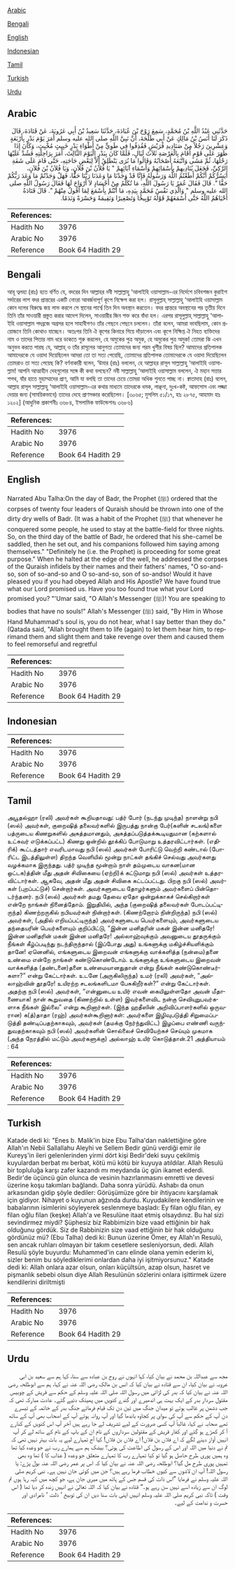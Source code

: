 [Arabic](#arabic)

[Bengali](#bengali)

[English](#english)

[Indonesian](#indonesian)

[Tamil](#tamil)

[Turkish](#turkish)

[Urdu](#urdu)

## Arabic


<div dir="rtl" lang="ar" style={{fontSize:'larger',backgroundColor:'#f8f9fa',padding:20}}>
حَدَّثَنِي عَبْدُ اللَّهِ بْنُ مُحَمَّدٍ، سَمِعَ رَوْحَ بْنَ عُبَادَةَ، حَدَّثَنَا سَعِيدُ بْنُ أَبِي عَرُوبَةَ، عَنْ قَتَادَةَ، قَالَ ذَكَرَ لَنَا أَنَسُ بْنُ مَالِكٍ عَنْ أَبِي طَلْحَةَ، أَنَّ نَبِيَّ اللَّهِ صلى الله عليه وسلم أَمَرَ يَوْمَ بَدْرٍ بِأَرْبَعَةٍ وَعِشْرِينَ رَجُلاً مِنْ صَنَادِيدِ قُرَيْشٍ فَقُذِفُوا فِي طَوِيٍّ مِنْ أَطْوَاءِ بَدْرٍ خَبِيثٍ مُخْبِثٍ، وَكَانَ إِذَا ظَهَرَ عَلَى قَوْمٍ أَقَامَ بِالْعَرْصَةِ ثَلاَثَ لَيَالٍ، فَلَمَّا كَانَ بِبَدْرٍ الْيَوْمَ الثَّالِثَ، أَمَرَ بِرَاحِلَتِهِ فَشُدَّ عَلَيْهَا رَحْلُهَا، ثُمَّ مَشَى وَاتَّبَعَهُ أَصْحَابُهُ وَقَالُوا مَا نُرَى يَنْطَلِقُ إِلاَّ لِبَعْضِ حَاجَتِهِ، حَتَّى قَامَ عَلَى شَفَةِ الرَّكِيِّ، فَجَعَلَ يُنَادِيهِمْ بِأَسْمَائِهِمْ وَأَسْمَاءِ آبَائِهِمْ ‏"‏ يَا فُلاَنُ بْنَ فُلاَنٍ، وَيَا فُلاَنُ بْنَ فُلاَنٍ، أَيَسُرُّكُمْ أَنَّكُمْ أَطَعْتُمُ اللَّهَ وَرَسُولَهُ فَإِنَّا قَدْ وَجَدْنَا مَا وَعَدَنَا رَبُّنَا حَقًّا، فَهَلْ وَجَدْتُمْ مَا وَعَدَ رَبُّكُمْ حَقًّا ‏"‏‏.‏ قَالَ فَقَالَ عُمَرُ يَا رَسُولَ اللَّهِ، مَا تُكَلِّمُ مِنْ أَجْسَادٍ لاَ أَرْوَاحَ لَهَا فَقَالَ رَسُولُ اللَّهِ صلى الله عليه وسلم ‏"‏ وَالَّذِي نَفْسُ مُحَمَّدٍ بِيَدِهِ، مَا أَنْتُمْ بِأَسْمَعَ لِمَا أَقُولُ مِنْهُمْ ‏"‏‏.‏ قَالَ قَتَادَةُ أَحْيَاهُمُ اللَّهُ حَتَّى أَسْمَعَهُمْ قَوْلَهُ تَوْبِيخًا وَتَصْغِيرًا وَنَقِيمَةً وَحَسْرَةً وَنَدَمًا‏.‏
</div>
<div style={{backgroundColor:'#f8f9fa',padding:20, marginBottom: 10}}><table> <thead> <tr> <th>References:</th> <th></th> </tr> </thead> <tbody><tr><td>Hadith No</td><td>3976</td></tr><tr><td>Arabic No</td><td>3976</td></tr><tr><td>Reference</td><td>Book 64 Hadith 29</td></tr></tbody></table></div>

## Bengali


<div dir="ltr" lang="bn" style={{fontSize:'larger',backgroundColor:'#f8f9fa',padding:20}}>
আবূ ত্বলহা (রাঃ) হতে বর্ণিত যে, বদরের দিন আল্লাহর নবী সাল্লাল্লাহু ‘আলাইহি ওয়াসাল্লাম-এর নির্দেশে চবিবশজন কুরাইশ সর্দারের লাশ বদর প্রান্তরের একটি নোংরা আবর্জনাপূর্ণ কূপে নিক্ষেপ করা হল। রাসূলুল্লাহ্ সাল্লাল্লাহু ‘আলাইহি ওয়াসাল্লাম কোন দলের বিরুদ্ধে জয় লাভ করলে সে স্থানের পার্শ্বে তিন দিন অবস্থান করতেন। বদর প্রান্তরে অবস্থানের পর তৃতীয় দিনে তিনি তাঁর সাওয়ারী প্রস্তুত করার আদেশ দিলেন, সাওয়ারীর জিন শক্ত করে বাঁধা হল। এরপর রাসূলুল্লাহ্ সাল্লাল্লাহু ‘আলাইহি ওয়াসাল্লাম পদব্রজে অগ্রসর হলে সাহাবীগণও তাঁর পেছনে পেছনে চললেন। তাঁরা বলেন, আমরা ভাবছিলাম, কোন প্রয়োজনে তিনি কোথাও যাচ্ছেন। অতঃপর তিনি ঐ কূপের কিনারে গিয়ে দাঁড়ালেন এবং কূপে নিক্ষিপ্ত ঐ নিহত ব্যক্তিদের নাম ও তাদের পিতার নাম ধরে ডাকতে শুরু করলেন, হে অমুকের পুত্র অমুক, হে অমুকের পুত্র অমুক! তোমরা কি এখন অনুভব করতে পারছ যে, আল্লাহ্ ও তাঁর রাসূলের আনুগত্য তোমাদের জন্য পরম খুশীর বিষয় ছিল? আমাদের প্রতিপালক আমাদেরকে যে ওয়াদা দিয়েছিলেন আমরা তো তা সত্য পেয়েছি, তোমাদের প্রতিপালক তোমাদেরকে যে ওয়াদা দিয়েছিলেন তোমরাও তা সত্য পেয়েছ কি? বর্ণনাকারী বলেন, ‘উমার (রাঃ) বললেন, হে আল্লাহর রাসূল সাল্লাল্লাহু ‘আলাইহি ওয়াসাল্লাম! আপনি আত্মাহীন দেহগুলোর সঙ্গে কী কথা বলছেন? নবী সাল্লাল্লাহু ‘আলাইহি ওয়াসাল্লাম বললেন, ঐ মহান সত্তার শপথ, যাঁর হাতে মুহাম্মাদের প্রাণ, আমি যা বলছি তা তাদের চেয়ে তোমরা অধিক শুনতে পাচ্ছ না। ক্বাতাদাহ (রাঃ) বলেন, আল্লাহ রাসূল সাল্লাল্লাহু ‘আলাইহি ওয়াসাল্লাম-এর কথার মাধ্যমে তাদেরকে ধমক, লাঞ্ছনা, দুঃখ-কষ্ট, আফসোস এবং লজ্জা দেয়ার জন্য (সাময়িকভাবে) তাদের দেহে প্রাণসঞ্চার করেছিলেন। [৩০৬৫; মুসলিম ৫১/১৭, হাঃ ২৮৭৫, আহমাদ হাঃ ১২০২] (আধুনিক প্রকাশনীঃ ৩৬৮৪, ইসলামিক ফাউন্ডেশনঃ ৩৬৮৬)
</div>
<div style={{backgroundColor:'#f8f9fa',padding:20, marginBottom: 10}}><table> <thead> <tr> <th>References:</th> <th></th> </tr> </thead> <tbody><tr><td>Hadith No</td><td>3976</td></tr><tr><td>Arabic No</td><td>3976</td></tr><tr><td>Reference</td><td>Book 64 Hadith 29</td></tr></tbody></table></div>

## English


<div dir="ltr" lang="en" style={{fontSize:'larger',backgroundColor:'#f8f9fa',padding:20}}>
Narrated Abu Talha:On the day of Badr, the Prophet (ﷺ) ordered that the corpses of twenty four leaders of Quraish should be thrown into one of the dirty dry wells of Badr. (It was a habit of the Prophet (ﷺ) that whenever he conquered some people, he used to stay at the battle-field for three nights. So, on the third day of the battle of Badr, he ordered that his she-camel be saddled, then he set out, and his companions followed him saying among themselves." "Definitely he (i.e. the Prophet) is proceeding for some great purpose." When he halted at the edge of the well, he addressed the corpses of the Quraish infidels by their names and their fathers' names, "O so-and-so, son of so-and-so and O so-and-so, son of so-andso! Would it have pleased you if you had obeyed Allah and His Apostle? We have found true what our Lord promised us. Have you too found true what your Lord promised you? "'Umar said, "O Allah's Messenger (ﷺ)! You are speaking to bodies that have no souls!" Allah's Messenger (ﷺ) said, "By Him in Whose Hand Muhammad's soul is, you do not hear, what I say better than they do." (Qatada said, "Allah brought them to life (again) to let them hear him, to reprimand them and slight them and take revenge over them and caused them to feel remorseful and regretful
</div>
<div style={{backgroundColor:'#f8f9fa',padding:20, marginBottom: 10}}><table> <thead> <tr> <th>References:</th> <th></th> </tr> </thead> <tbody><tr><td>Hadith No</td><td>3976</td></tr><tr><td>Arabic No</td><td>3976</td></tr><tr><td>Reference</td><td>Book 64 Hadith 29</td></tr></tbody></table></div>

## Indonesian


<div dir="ltr" lang="id" style={{fontSize:'larger',backgroundColor:'#f8f9fa',padding:20}}>

</div>
<div style={{backgroundColor:'#f8f9fa',padding:20, marginBottom: 10}}><table> <thead> <tr> <th>References:</th> <th></th> </tr> </thead> <tbody><tr><td>Hadith No</td><td>3976</td></tr><tr><td>Arabic No</td><td>3976</td></tr><tr><td>Reference</td><td>Book 64 Hadith 29</td></tr></tbody></table></div>

## Tamil


<div dir="ltr" lang="ta" style={{fontSize:'larger',backgroundColor:'#f8f9fa',padding:20}}>
அபூதல்ஹா (ரலி) அவர்கள் கூறியதாவது: பத்ர் போர் (நடந்து முடிந்த) நாளன்று நபி (ஸல்) அவர்கள், குறைஷித் தலைவர்களில் இருபத்து நான்கு பேர்(களின் சடலங்)களை பத்ருடைய கிணறுகளில் அசுத்தமானதும், அசுத்தப்படுத்தக்கூடியதுமான (கற்களால் உட்சுவர் எடுக்கப்பட்ட) கிணறு ஒன்றில் தூக்கிப் போடுமாறு உத்தரவிட்டார்கள். (எதிரிக்) கூட்டத்தார் எவரிடமாவது நபி (ஸல்) அவர்கள் போரிட்டு வெற்றி கண்டால் (போரிட்ட இடத்திலுள்ள) திறந்த வெளியில் மூன்று நாட்கள் தங்கிச் செல்வது அவர்களது வழக்கமாக இருந்தது. பத்ர் முடிந்த மூன்றாம் நாள் தம்முடைய வாகன(மான ஒட்டக)த்தின் மீது அதன் சிவிகையை (ஏற்றி)க் கட்டுமாறு நபி (ஸல்) அவர்கள் உத்தரவிட்டார்கள். ஆகவே, அதன் மீது அதன் சிவிகை கட்டப்பட்டது. பிறகு நபி (ஸல்) அவர்கள் (புறப்பட்டுச்) சென்றார்கள். அவர்களுடைய தோழர்களும் அவர்களைப் பின்தொடர்ந்தனர். நபி (ஸல்) அவர்கள் தமது தேவை ஏதோ ஒன்றுக்காகச் செல்கிறார்கள் என்றே நாங்கள் நினைத்தோம். இறுதியில், அந்த (குறைஷித் தலைவர்கள் போடப்பட்டிருந்த) கிணற்றருகில் நபியவர்கள் நின்றார்கள். (கிணற்றோரம் நின்றிருந்த) நபி (ஸல்) அவர்கள், (அதில் எறியப்பட்டிருந்த) அவர்களுடைய பெயர்களையும், அவர்களுடைய தந்தையரின் பெயர்களையும் குறிப்பிட்டு, “இன்ன மனிதரின் மகன் இன்ன மனிதரே! இன்ன மனிதரின் மகன் இன்ன மனிதரே! அல்லாஹ்வுக்கும் அவனுடைய தூதருக்கும் நீங்கள் கீழ்ப்படிந்து நடந்திருந்தால் (இப்போது அது) உங்களுக்கு மகிழ்ச்சியளிக்கும் தானே! ஏனெனில், எங்களுடைய இறைவன் எங்களுக்கு வாக்களித்த (நன்மை)தனை உண்மை என்றே நாங்கள் கண்டுகொண்டோம். உங்களுக்கு உங்களுடைய இறைவன் வாக்களித்த (தண்டனை)தனை உண்மையானதுதான் என்று நீங்கள் கண்டுகொண்டீர்களா?” என்று கேட்டார்கள். உடனே (அருகிலிருந்த) உமர் (ரலி) அவர்கள், “அல்லாஹ்வின் தூதரே! உயிரற்ற சடலங்களிடமா பேசுகிறீர்கள்?” என்று கேட்டார்கள். அதற்கு நபி (ஸல்) அவர்கள், “என்னுடைய உயிர் எவன் கையிலுள்ளதோ அவன் மீதாணையாக! நான் கூறுவதை (கிணற்றில் உள்ள) இவர்களைவிட நன்கு செவியுறுபவர்களாக நீங்கள் இல்லை” என்று கூறினார்கள். (இந்த ஹதீஸின் அறிவிப்பாளர்களில் ஒருவரான) க(த்)தாதா (ரஹ்) அவர்கள்கூறினார்கள்: அவர்களை இழிவுபடுத்தி சிறுமைப்படுத்தி தண்டிப்பதற்காகவும், அவர்கள் (தமக்கு நேர்ந்துவிட்ட) இழப்பை எண்ணி வருந்துவதற்காகவும் நபி (ஸல்) அவர்களின் சொல்லைச் செவியேற்கச் செய்யும் முகமாக (அந்த நேரத்தில் மட்டும் அவர்களுக்கு) அல்லாஹ் உயிர் கொடுத்தான்.21 அத்தியாயம் : 64
</div>
<div style={{backgroundColor:'#f8f9fa',padding:20, marginBottom: 10}}><table> <thead> <tr> <th>References:</th> <th></th> </tr> </thead> <tbody><tr><td>Hadith No</td><td>3976</td></tr><tr><td>Arabic No</td><td>3976</td></tr><tr><td>Reference</td><td>Book 64 Hadith 29</td></tr></tbody></table></div>

## Turkish


<div dir="ltr" lang="tr" style={{fontSize:'larger',backgroundColor:'#f8f9fa',padding:20}}>
Katade dedi ki: "Enes b. Malik'in bize Ebu Talha'dan naklettiğine göre Allah'ın Nebii Sallallahu Aleyhi ve Sellem Bedir günü verdiği emir ile Kureyş'in ileri gelenlerinden yirmi dört kişi Bedir'deki suyu çekilmiş kuyulardan berbat mı berbat, kötü mü kötü bir kuyuya atıldılar. Allah Resulü bir topluluğa karşı zafer kazandı mı meydanda üç gün ikamet ederdi. Bedir'de üçüncü gün olunca de vesinin hazırlanmasını emretti ve devesi üzerine koşu takımları bağlandı. Daha sonra yürüdü. Ashabı da onun arkasından gidip şöyle dediler: Görüşümüze göre bir ihtiyacını karşılamak için gidiyor. Nihayet o kuyunun ağzında durdu. Kuyudakilere kendilerinin ve babalarının isimlerini söyleyerek seslenmeye başladı: Ey filan oğlu filan, ey filan oğlu filan (keşke) Allah'a ve Resulüne itaat etmiş olsaydınız. Bu hal sizi sevindirmez miydi? Şüphesiz biz Rabbimizin bize vaad ettiğinin bir hak olduğunu gördük. Siz de Rabbinizin size vaad ettiğinin bir hak olduğunu gördünüz mü? (Ebu Talha) dedi ki: Bunun üzerine Ömer, ey Allah'ın Resulü, sen ancak ruhları olmayan bir takım cesetlere sesleniyorsun, dedi. Allah Resulü şöyle buyurdu: Muhammed'in canı elinde olana yemin ederim ki, sizler benim bu söylediklerimi onlardan daha iyi işitmiyorsunuz." Katade dedi ki: Allah onlara azar olsun, onları küçültsün, azap olsun, hasret ve pişmanlık sebebi olsun diye Allah Resulünün sözlerini onlara işittirmek üzere kendilerini diriltmişti
</div>
<div style={{backgroundColor:'#f8f9fa',padding:20, marginBottom: 10}}><table> <thead> <tr> <th>References:</th> <th></th> </tr> </thead> <tbody><tr><td>Hadith No</td><td>3976</td></tr><tr><td>Arabic No</td><td>3976</td></tr><tr><td>Reference</td><td>Book 64 Hadith 29</td></tr></tbody></table></div>

## Urdu


<div dir="rtl" lang="ur" style={{fontSize:'larger',backgroundColor:'#f8f9fa',padding:20}}>
مجھ سے عبداللہ بن محمد نے بیان کیا، کہا انہوں نے روح بن عبادہ سے سنا، کہا ہم سے سعید بن ابی عروبہ نے بیان کیا، ان سے قتادہ نے بیان کیا کہ انس بن مالک رضی اللہ عنہ نے کہا، ہم سے ابوطلحہ رضی اللہ عنہ نے بیان کیا کہ بدر کی لڑائی میں رسول اللہ صلی اللہ علیہ وسلم کے حکم سے قریش کے چوبیس مقتول سردار بدر کے ایک بہت ہی اندھیرے اور گندے کنویں میں پھینک دئیے گئے۔ عادت مبارکہ تھی کہ جب دشمن پر غالب ہوتے تو میدان جنگ میں تین دن تک قیام فرماتے جنگ بدر کے خاتمہ کے تیسرے دن آپ کے حکم سے آپ کی سوای پر کجاوہ باندھا گیا اور آپ روانہ ہوئے آپ کے اصحاب بھی آپ کے ساتھ تھے صحابہ نے کہا، غالباً آپ کسی ضرورت کے لیے تشریف لے جا رہے ہیں آخر آپ اس کنویں کے کنارے آ کر کھڑے ہو گئے اور کفار قریش کے مقتولین سرداروں کے نام ان کے باپ کے نام کے ساتھ لے کر آپ انہیں آواز دینے لگے کہ اے فلاں بن فلاں! اے فلاں بن فلاں! کیا آج تمہارے لیے یہ بات بہتر نہیں تھی کہ تم نے دنیا میں اللہ اور اس کے رسول کی اطاعت کی ہوتی؟ بیشک ہم سے ہمارے رب نے جو وعدہ کیا تھا وہ ہمیں پوری طرح حاصل ہو گیا تو کیا تمہارے رب کا تمہارے متعلق جو وعدہ ( عذاب کا ) تھا وہ بھی تمہیں پوری طرح مل گیا؟ ابوطلحہ رضی اللہ عنہ نے بیان کیا کہ اس پر عمر رضی اللہ عنہ بول پڑے: یا رسول اللہ! آپ ان لاشوں سے کیوں خطاب فرما رہے ہیں؟ جن میں کوئی جان نہیں ہے۔ نبی کریم صلی اللہ علیہ وسلم نے فرمایا ”اس ذات کی قسم جس کے ہاتھ میں میری جان ہے، جو کچھ میں کہہ رہا ہوں تم لوگ ان سے زیادہ اسے نہیں سن رہے ہو۔“ قتادہ نے بیان کیا کہ اللہ تعالیٰ نے انہیں زندہ کر دیا تھا ( اس وقت ) تاکہ نبی کریم صلی اللہ علیہ وسلم انہیں اپنی بات سنا دیں ان کی توبیخ ‘ ذلت ‘ نامرادی اور حسرت و ندامت کے لیے۔
</div>
<div style={{backgroundColor:'#f8f9fa',padding:20, marginBottom: 10}}><table> <thead> <tr> <th>References:</th> <th></th> </tr> </thead> <tbody><tr><td>Hadith No</td><td>3976</td></tr><tr><td>Arabic No</td><td>3976</td></tr><tr><td>Reference</td><td>Book 64 Hadith 29</td></tr></tbody></table></div>
